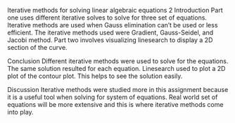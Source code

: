 Iterative methods for solving linear algebraic equations 2
Introduction
Part one uses different iterative solves to solve for three set of equations. Iterative methods are
used when Gauss elimination can’t be used or less efficient. The iterative methods used were
Gradient, Gauss-Seidel, and Jacobi method. Part two involves visualizing linesearch to display a
2D section of the curve.

Conclusion
Different iterative methods were used to solve for the equations. The same solution resulted for
each equation. Linesearch used to plot a 2D plot of the contour plot. This helps to see the
solution easily.

Discussion
Iterative methods were studied more in this assignment because it is a useful tool when solving
for system of equations. Real world set of equations will be more extensive and this is where
iterative methods come into play.
